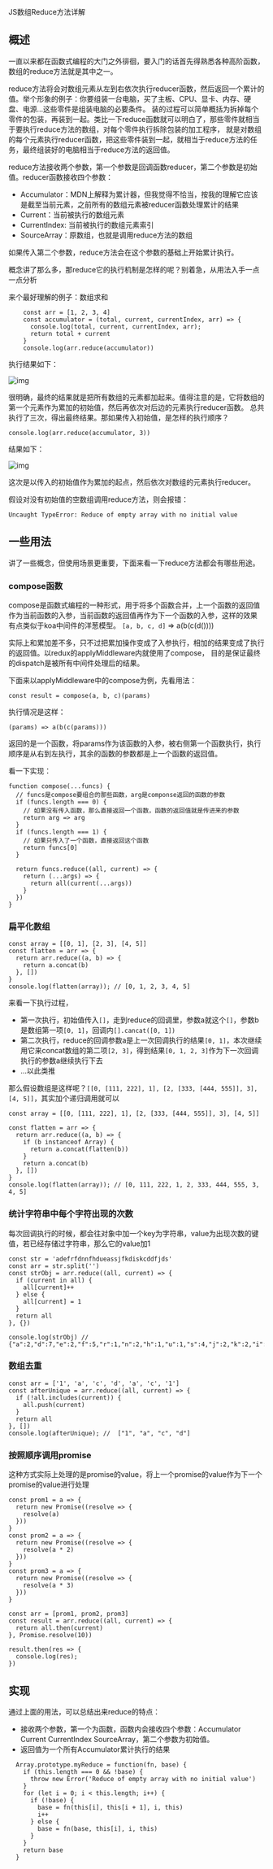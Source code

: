 JS数组Reduce方法详解

## 概述
一直以来都在函数式编程的大门之外徘徊，要入门的话首先得熟悉各种高阶函数，数组的reduce方法就是其中之一。

reduce方法将会对数组元素从左到右依次执行reducer函数，然后返回一个累计的值。举个形象的例子：你要组装一台电脑，买了主板、CPU、显卡、内存、硬盘、电源...这些零件是组装电脑的必要条件。
装的过程可以简单概括为拆掉每个零件的包装，再装到一起。类比一下reduce函数就可以明白了，那些零件就相当于要执行reduce方法的数组，对每个零件执行拆除包装的加工程序，
就是对数组的每个元素执行reducer函数，把这些零件装到一起，就相当于reduce方法的任务，最终组装好的电脑相当于reduce方法的返回值。

reduce方法接收两个参数，第一个参数是回调函数reducer，第二个参数是初始值。reducer函数接收四个参数：
* Accumulator：MDN上解释为累计器，但我觉得不恰当，按我的理解它应该是截至当前元素，之前所有的数组元素被reducer函数处理累计的结果
* Current：当前被执行的数组元素
* CurrentIndex: 当前被执行的数组元素索引
* SourceArray：原数组，也就是调用reduce方法的数组

如果传入第二个参数，reduce方法会在这个参数的基础上开始累计执行。

概念讲了那么多，那reduce它的执行机制是怎样的呢？别着急，从用法入手一点一点分析

来个最好理解的例子：数组求和
```
    const arr = [1, 2, 3, 4]
    const accumulator = (total, current, currentIndex, arr) => {
      console.log(total, current, currentIndex, arr);
      return total + current
    }
    console.log(arr.reduce(accumulator))
```
执行结果如下：

![img](http://neroht.com/1.png)

很明确，最终的结果就是把所有数组的元素都加起来。值得注意的是，它将数组的第一个元素作为累加的初始值，然后再依次对后边的元素执行reducer函数。
总共执行了三次，得出最终结果。那如果传入初始值，是怎样的执行顺序？
```
console.log(arr.reduce(accumulator, 3))
```
结果如下：

![img](http://neroht.com/2.jpg)

这次是以传入的初始值作为累加的起点，然后依次对数组的元素执行reducer。

假设对没有初始值的空数组调用reduce方法，则会报错：
```
Uncaught TypeError: Reduce of empty array with no initial value
```

## 一些用法

讲了一些概念，但使用场景更重要，下面来看一下reduce方法都会有哪些用途。

### compose函数
compose是函数式编程的一种形式，用于将多个函数合并，上一个函数的返回值作为当前函数的入参，当前函数的返回值再作为下一个函数的入参，这样的效果
有点类似于koa中间件的洋葱模型。
`[a, b, c, d]` => a(b(c(d())))

实际上和累加差不多，只不过把累加操作变成了入参执行，相加的结果变成了执行的返回值。以redux的applyMiddleware内就使用了compose，
目的是保证最终的dispatch是被所有中间件处理后的结果。

下面来以applyMiddleware中的compose为例，先看用法：
```
const result = compose(a, b, c)(params)
```
执行情况是这样：
```
(params) => a(b(c(params)))
```
返回的是一个函数，将params作为该函数的入参，被右侧第一个函数执行，执行顺序是从右到左执行，其余的函数的参数都是上一个函数的返回值。

看一下实现：
```
function compose(...funcs) {
  // funcs是compose要组合的那些函数，arg是componse返回的函数的参数
  if (funcs.length === 0) {
    // 如果没有传入函数，那么直接返回一个函数，函数的返回值就是传进来的参数
    return arg => arg
  }
  if (funcs.length === 1) {
    // 如果只传入了一个函数，直接返回这个函数
    return funcs[0]
  }

  return funcs.reduce((all, current) => {
    return (...args) => {
      return all(current(...args))
    }
  })
}
```


### 扁平化数组
```
const array = [[0, 1], [2, 3], [4, 5]]
const flatten = arr => {
  return arr.reduce((a, b) => {
    return a.concat(b)
  }, [])
}
console.log(flatten(array)); // [0, 1, 2, 3, 4, 5]
```
来看一下执行过程，
* 第一次执行，初始值传入`[]`，走到reduce的回调里，参数a就这个`[]`，参数b是数组第一项`[0, 1]`，回调内`[].cancat([0, 1])`
* 第二次执行，reduce的回调参数a是上一次回调执行的结果`[0, 1]`，本次继续用它来concat数组的第二项`[2, 3]`，得到结果`[0, 1, 2, 3]`作为下一次回调执行的参数a继续执行下去
* ...以此类推

那么假设数组是这样呢？`[[0, [111, 222], 1], [2, [333, [444, 555]], 3], [4, 5]]`，其实加个递归调用就可以
```
const array = [[0, [111, 222], 1], [2, [333, [444, 555]], 3], [4, 5]]

const flatten = arr => {
  return arr.reduce((a, b) => {
    if (b instanceof Array) {
      return a.concat(flatten(b))
    }
    return a.concat(b)
  }, [])
}
console.log(flatten(array)); // [0, 111, 222, 1, 2, 333, 444, 555, 3, 4, 5]
```

### 统计字符串中每个字符出现的次数
每次回调执行的时候，都会往对象中加一个key为字符串，value为出现次数的键值，若已经存储过字符串，那么它的value加1
```
const str = 'adefrfdnnfhdueassjfkdiskcddfjds'
const arr = str.split('')
const strObj = arr.reduce((all, current) => {
  if (current in all) {
    all[current]++
  } else {
    all[current] = 1
  }
  return all
}, {})

console.log(strObj) // {"a":2,"d":7,"e":2,"f":5,"r":1,"n":2,"h":1,"u":1,"s":4,"j":2,"k":2,"i":1,"c":1}
```

### 数组去重
```
const arr = ['1', 'a', 'c', 'd', 'a', 'c', '1']
const afterUnique = arr.reduce((all, current) => {
  if (!all.includes(current)) {
    all.push(current)
  }
  return all
}, [])
console.log(afterUnique); //  ["1", "a", "c", "d"]
```

### 按照顺序调用promise
这种方式实际上处理的是promise的value，将上一个promise的value作为下一个promise的value进行处理
```
const prom1 = a => {
  return new Promise((resolve => {
    resolve(a)
  }))
}
const prom2 = a => {
  return new Promise((resolve => {
    resolve(a * 2)
  }))
}
const prom3 = a => {
  return new Promise((resolve => {
    resolve(a * 3)
  }))
}

const arr = [prom1, prom2, prom3]
const result = arr.reduce((all, current) => {
  return all.then(current)
}, Promise.resolve(10))

result.then(res => {
  console.log(res);
})
```

## 实现
通过上面的用法，可以总结出来reduce的特点：
* 接收两个参数，第一个为函数，函数内会接收四个参数：Accumulator Current CurrentIndex SourceArray，第二个参数为初始值。
* 返回值为一个所有Accumulator累计执行的结果

```
  Array.prototype.myReduce = function(fn, base) {
    if (this.length === 0 && !base) {
      throw new Error('Reduce of empty array with no initial value')
    }
    for (let i = 0; i < this.length; i++) {
      if (!base) {
        base = fn(this[i], this[i + 1], i, this)
        i++
      } else {
        base = fn(base, this[i], i, this)
      }
    }
    return base
  }
```

